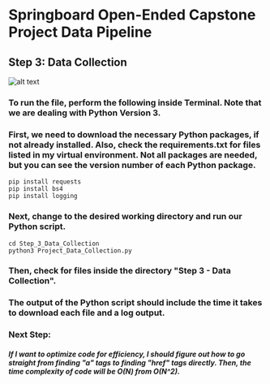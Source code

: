 # Springboard Open-Ended Capstone Project Data Pipeline
## Step 3: Data Collection

![alt text](https://www.xenonstack.com/images/wp-content/uploads/building-big-data-pipeline-aws-xenonstack.png)

### To run the file, perform the following inside Terminal. Note that we are dealing with Python Version 3.
### First, we need to download the necessary Python packages, if not already installed. Also, check the requirements.txt for files listed in my virtual environment. Not all packages are needed, but you can see the version number of each Python package.

```
pip install requests
pip install bs4
pip install logging
```

### Next, change to the desired working directory and run our Python script.

```
cd Step_3_Data_Collection
python3 Project_Data_Collection.py
```

### Then, check for files inside the directory "Step 3 - Data Collection".
### The output of the Python script should include the time it takes to download each file and a log output.

### Next Step:
##### If I want to optimize code for efficiency, I should figure out how to go straight from finding "a" tags to finding "href" tags directly. Then, the time complexity of code will be O(N) from O(N^2).

